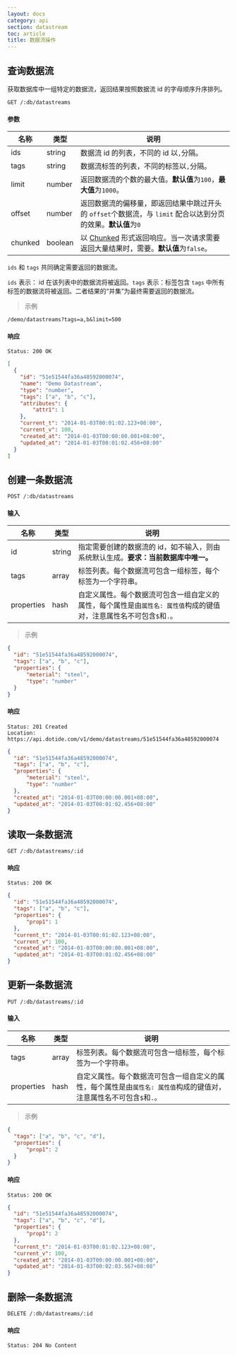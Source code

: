 ```yaml
---
layout: docs
category: api
section: datastream
toc: article
title: 数据流操作
---
```


## 查询数据流

获取数据库中一组特定的数据流，返回结果按照数据流 id 的字母顺序升序排列。

```
GET /:db/datastreams
```

#### 参数
| 名称        | 类型    | 说明 |
| ---------- | ------ | ------------------------------------------------------ |
| ids        | string | 数据流 id 的列表，不同的 id 以`,`分隔。 |
| tags       | string | 数据流标签的列表，不同的标签以`,`分隔。 |
| limit      | number | 返回数据流的个数的最大值。**默认值**为`100`，**最大值**为`1000`。 |
| offset     | number | 返回数据流的偏移量，即返回结果中跳过开头的 `offset`个数据流，与 `limit` 配合以达到分页的效果。**默认值**为`0` |
| chunked    | boolean| 以 [Chunked][chunked] 形式返回响应。当一次请求需要返回大量结果时，需要。**默认值**为`false`。 |

`ids` 和 `tags` 共同确定需要返回的数据流。

`ids` 表示： id 在该列表中的数据流将被返回。`tags` 表示：标签包含 `tags` 中所有标签的数据流将被返回。二者结果的“并集”为最终需要返回的数据流。

> 示例

```
/demo/datastreams?tags=a,b&limit=500
```

#### 响应

```
Status: 200 OK
```

```json
[
  {
    "id": "51e51544fa36a48592000074",
    "name": "Demo Datastream",
    "type": "number",
    "tags": ["a", "b", "c"],
    "attributes": {
        "attr1": 1
    },
    "current_t": "2014-01-03T00:01:02.123+08:00",
    "current_v": 100,
    "created_at": "2014-01-03T00:00:00.001+08:00",
    "updated_at": "2014-01-03T00:01:02.456+08:00"
  }
]
```


## 创建一条数据流

```
POST /:db/datastreams
```

#### 输入

| 名称        | 类型             | 说明 |
| ---------- | ---------------- | ------------------------------------------------------ |
| id         | string           | 指定需要创建的数据流的 id，如不输入，则由系统默认生成。**要求：当前数据库中唯一。** |
| tags       | array            | 标签列表。每个数据流可包含一组标签，每个标签为一个字符串。 |
| properties | hash             | 自定义属性。每个数据流可包含一组自定义的属性，每个属性是由`属性名: 属性值`构成的键值对，注意属性名不可包含`$`和`.`。 |

> 示例

```json
{
  "id": "51e51544fa36a48592000074",
  "tags": ["a", "b", "c"],
  "properties": {
      "meterial": "steel",
      "type": "number"
  }
}
```

#### 响应

```
Status: 201 Created
Location: https://api.dotide.com/v1/demo/datastreams/51e51544fa36a48592000074
```

```json
{
  "id": "51e51544fa36a48592000074",
  "tags": ["a", "b", "c"],
  "properties": {
      "meterial": "steel",
      "type": "number"
  },
  "created_at": "2014-01-03T00:00:00.001+08:00",
  "updated_at": "2014-01-03T00:01:02.456+08:00"
}
```


## 读取一条数据流

```
GET /:db/datastreams/:id
```

#### 响应

```
Status: 200 OK
```

```json
{
  "id": "51e51544fa36a48592000074",
  "tags": ["a", "b", "c"],
  "properties": {
      "prop1": 1
  },
  "current_t": "2014-01-03T00:01:02.123+08:00",
  "current_v": 100,
  "created_at": "2014-01-03T00:00:00.001+08:00",
  "updated_at": "2014-01-03T00:01:02.456+08:00"
}
```


## 更新一条数据流

```
PUT /:db/datastreams/:id
```

#### 输入

| 名称        | 类型             | 说明 |
| ---------- | ---------------- | ------------------------------------------------------ |
| tags       | array            | 标签列表。每个数据流可包含一组标签，每个标签为一个字符串。 |
| properties | hash             | 自定义属性。每个数据流可包含一组自定义的属性，每个属性是由`属性名: 属性值`构成的键值对，注意属性名不可包含`$`和`.`。 |

> 示例

```json
{
  "tags": ["a", "b", "c", "d"],
  "properties": {
      "prop1": 2
  }
}
```

#### 响应

```
Status: 200 OK
```

```json
{
  "id": "51e51544fa36a48592000074",
  "tags": ["a", "b", "c", "d"],
  "properties": {
      "prop1": 2
  },
  "current_t": "2014-01-03T00:01:02.123+08:00",
  "current_v": 100,
  "created_at": "2014-01-03T00:00:00.001+08:00",
  "updated_at": "2014-01-03T00:02:03.567+08:00"
}
```


## 删除一条数据流

```
DELETE /:db/datastreams/:id
```

#### 响应

```
Status: 204 No Content
```

[auth]: /v2/auth/overview.html
[chunked]: http://en.wikipedia.org/wiki/Chunked_transfer_encoding
